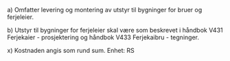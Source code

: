 a) Omfatter levering og montering av utstyr til bygninger for bruer og ferjeleier.

b) Utstyr til bygninger for ferjeleier skal være som beskrevet i håndbok V431 Ferjekaier - prosjektering og håndbok V433 Ferjekaibru - tegninger.

x) Kostnaden angis som rund sum. Enhet: RS

